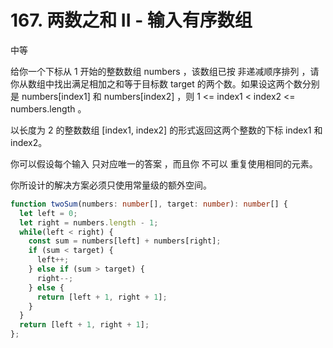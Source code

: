# 167. 两数之和 II - 输入有序数组

中等

给你一个下标从 1 开始的整数数组 numbers ，该数组已按 非递减顺序排列 ，请你从数组中找出满足相加之和等于目标数 target 的两个数。如果设这两个数分别是 numbers[index1] 和 numbers[index2] ，则 1 <= index1 < index2 <= numbers.length 。

以长度为 2 的整数数组 [index1, index2] 的形式返回这两个整数的下标 index1 和 index2。

你可以假设每个输入 只对应唯一的答案 ，而且你 不可以 重复使用相同的元素。

你所设计的解决方案必须只使用常量级的额外空间。

```ts
function twoSum(numbers: number[], target: number): number[] {
  let left = 0;
  let right = numbers.length - 1;
  while(left < right) {
    const sum = numbers[left] + numbers[right];
    if (sum < target) {
      left++;
    } else if (sum > target) {
      right--;
    } else {
      return [left + 1, right + 1];
    }
  }
  return [left + 1, right + 1];
};
```
